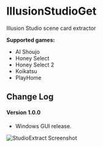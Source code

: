 # IllusionStudioGet
Illusion Studio scene card extractor

__Supported games:__
 - AI Shoujo
 - Honey Select
 - Honey Select 2
 - Koikatsu
 - PlayHome

## Change Log

#### Version 1.0.0
- Windows GUI release.

 ![StudioExtract Screenshot][1]

 [1]: https://raw.github.com/s16sulfur/studioextract/master/screenshot.png